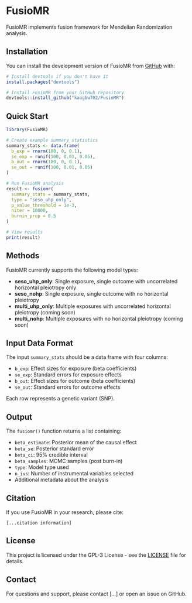 # FusioMR

FusioMR implements fusion framework for Mendelian Randomization analysis.

## Installation

You can install the development version of FusioMR from [GitHub](https://github.com/kangbw702/FusioMR/) with:

```r
# Install devtools if you don't have it
install.packages("devtools")

# Install FusioMR from your GitHub repository
devtools::install_github("kangbw702/FusioMR")
```

## Quick Start

```r
library(FusioMR)

# Create example summary statistics
summary_stats <- data.frame(
  b_exp = rnorm(100, 0, 0.1),
  se_exp = runif(100, 0.01, 0.05),
  b_out = rnorm(100, 0, 0.1),  
  se_out = runif(100, 0.01, 0.05)
)

# Run FusioMR analysis
result <- fusiomr(
  summary_stats = summary_stats,
  type = "seso_uhp_only",
  p_value_threshold = 1e-3,
  niter = 10000,
  burnin_prop = 0.5
)

# View results
print(result)
```

## Methods

FusioMR currently supports the following model types:

- **seso_uhp_only**: Single exposure, single outcome with uncorrelated horizontal pleiotropy only
- **seso_nohp**: Single exposure, single outcome with no horizontal pleiotropy
- **multi_uhp_only**: Multiple exposures with uncorrelated horizontal pleiotropy (coming soon)
- **multi_nohp**: Multiple exposures with no horizontal pleiotropy (coming soon)

## Input Data Format

The input `summary_stats` should be a data frame with four columns:

- `b_exp`: Effect sizes for exposure (beta coefficients)
- `se_exp`: Standard errors for exposure effects
- `b_out`: Effect sizes for outcome (beta coefficients)  
- `se_out`: Standard errors for outcome effects

Each row represents a genetic variant (SNP).

## Output

The `fusiomr()` function returns a list containing:

- `beta_estimate`: Posterior mean of the causal effect
- `beta_se`: Posterior standard error
- `beta_ci`: 95% credible interval
- `beta_samples`: MCMC samples (post burn-in)
- `type`: Model type used
- `n_ivs`: Number of instrumental variables selected
- Additional metadata about the analysis

## Citation

If you use FusioMR in your research, please cite:

```
[...citation information]
```

## License

This project is licensed under the GPL-3 License - see the [LICENSE](LICENSE) file for details.

## Contact

For questions and support, please contact [...] or open an issue on GitHub.

